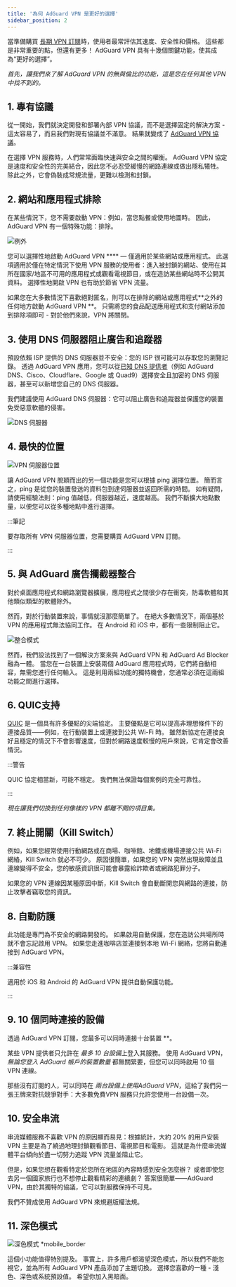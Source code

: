 ```yaml
---
title: '為何 AdGuard VPN 是更好的選擇'
sidebar_position: 2
---
```


當準備購買 [長期 VPN 訂閱](/general/subscription)時，使用者最常評估其速度、安全性和價格。 這些都是非常重要的點，但還有更多！ AdGuard VPN 具有十幾個關鍵功能，使其成為“更好的選擇”。

*首先，讓我們來了解 AdGuard VPN 的無與倫比的功能，這是您在任何其他 VPN 中找不到的。*

## 1. 專有協議

從一開始，我們就決定開發和部署內部 VPN 協議，而不是選擇固定的解決方案 - 這太容易了，而且我們對現有協議並不滿意。 結果就變成了 [AdGuard VPN 協議](/general/adguard-vpn-protocol)。

在選擇 VPN 服務時，人們常常面臨快速與安全之間的權衡。 AdGuard VPN 協定是速度和安全性的完美結合，因此您不必忍受緩慢的網路連線或做出隱私犧牲。 除此之外，它會偽裝成常規流量，更難以檢測和封鎖。

## 2. 網站和應用程式排除

在某些情況下，您不需要啟動 VPN：例如，當您點餐或使用地圖時。 因此，AdGuard VPN 有一個特殊功能：排除。

![例外](https://cdn.adguard.com/content/blog/articles/adguard-vpn/exclusions-en.png)

您可以選擇性地啟動 AdGuard VPN **** — 僅適用於某些網站或應用程式。 此選項適用於僅在特定情況下使用 VPN 服務的使用者：進入被封鎖的網站、使用在其所在國家/地區不可用的應用程式或觀看電視節目，或在造訪某些網站時不公開其資料。 選擇性地開啟 VPN 也有助於節省 VPN 流量。

如果您在大多數情況下喜歡絕對匿名，則可以在排除的網站或應用程式**之外的任何地方啟動 AdGuard VPN **。 只需將您的食品配送應用程式和支付網站添加到排除項即可 - 對於他們來說，VPN 將關閉。

## 3. 使用 DNS 伺服器阻止廣告和追蹤器

預設依賴 ISP 提供的 DNS 伺服器並不安全：您的 ISP 很可能可以存取您的瀏覽記錄。 透過 AdGuard VPN 應用，您可以從[已知 DNS 提供者](https://adguard-dns.io/kb/general/dns-providers/)（例如 AdGuard DNS、Cisco、Cloudflare、Google 或 Quad9）選擇安全且加密的 DNS 伺服器，甚至可以新增您自己的 DNS 伺服器。

我們建議使用 AdGuard DNS 伺服器：它可以阻止廣告和追蹤器並保護您的裝置免受惡意軟體的侵害。

![DNS 伺服器](https://cdn.adtidy.org/blog/new/lkarpag_dns_screen_en.png)

## 4. 最快的位置

![VPN 伺服器位置](https://cdn.adguard.com/content/blog/articles/adguard-vpn/locations-en.png)

讓 AdGuard VPN 脫穎而出的另一個功能是您可以根據 ping 選擇位置。 簡而言之，ping 是從您的裝置發送的資料包到達伺服器並返回所需的時間。 如有疑問，請使用經驗法則：ping 值越低，伺服器越近，速度越高。 我們不斷擴大地點數量，以便您可以從多種地點中進行選擇。

:::筆記

要存取所有 VPN 伺服器位置，您需要購買 AdGuard VPN 訂閱。

:::

## 5. 與 AdGuard 廣告攔截器整合

對於桌面應用程式和網路瀏覽器擴展，應用程式之間很少存在衝突，防毒軟體和其他類似類型的軟體除外。

然而，對於行動裝置來說，事情就沒那麼簡單了。 在絕大多數情況下，兩個基於 VPN 的應用程式無法協同工作。 在 Android 和 iOS 中，都有一些限制阻止它。

![整合模式](https://cdn.adguard.com/content/blog/articles/adguard-vpn/integration-en.png)

然而，我們設法找到了一個解決方案來與 AdGuard VPN 和 AdGuard Ad Blocker 融為一體。 當您在一台裝置上安裝兩個 AdGuard 應用程式時，它們將自動相容，無需您進行任何輸入。 這是利用兩組功能的獨特機會，您通常必須在這兩組功能之間進行選擇。

## 6. QUIC支持

[QUIC](https://adguard-dns.io/en/blog/dns-over-quic.html#whatisquic) 是一個具有許多優點的尖端協定。 主要優點是它可以提高非理想條件下的連接品質——例如，在行動裝置上或連接到公共 Wi-Fi 時。 雖然新協定在連接良好且穩定的情況下不會影響速度，但對於網路速度較慢的用戶來說，它肯定會改善情況。

:::警告

QUIC 協定相當新，可能不穩定。 我們無法保證每個案例的完全可靠性。

:::

*現在讓我們切換到任何像樣的 VPN 都離不開的項目集。*

## 7. 終止開關（Kill Switch）

例如，如果您經常使用行動網路或在商場、咖啡館、地鐵或機場連接公共 Wi-Fi 網絡，Kill Switch 就必不可少。 原因很簡單，如果您的 VPN 突然出現故障並且連線變得不安全，您的敏感資訊很可能會暴露給詐欺者或網路犯罪分子。

如果您的 VPN 連線因某種原因中斷，Kill Switch 會自動斷開您與網路的連接，防止攻擊者竊取您的資訊。

## 8. 自動防護

此功能是專門為不安全的網路開發的。 如果啟用自動保護，您在造訪公共場所時就不會忘記啟用 VPN。 如果您走進咖啡店並連接到本地 Wi-Fi 網絡，您將自動連接到 AdGuard VPN。

:::兼容性

適用於 iOS 和 Android 的 AdGuard VPN 提供自動保護功能。

:::

## 9. 10 個同時連接的設備

透過 AdGuard VPN 訂閱，您最多可以同時連接十台裝置 **。

某些 VPN 提供者只允許在 *最多 10 台設備*上登入其服務。 使用 AdGuard VPN， *無論您登入 AdGuard 帳戶的裝置數量* 都無關緊要，但您可以同時啟用 10 個 VPN 連線。

那些沒有訂閱的人，可以同時在 *兩台設備上使用AdGuard VPN*，這給了我們另一張王牌來對抗競爭對手：大多數免費VPN 服務只允許您使用一台設備一次。

## 10. 安全串流

串流媒體服務不喜歡 VPN 的原因顯而易見：根據統計，大約 20% 的用戶安裝 VPN 主要是為了繞過地理封鎖觀看節目、電視節目和電影。 這就是為什麼串流媒體平台傾向於盡一切努力追蹤 VPN 流量並阻止它。

但是，如果您想在觀看特定於您所在地區的內容時感到安全怎麼辦？ 或者即使您去另一個國家旅行也不想停止觀看精彩的連續劇？ 答案很簡單——AdGuard VPN，由於其獨特的協議，它可以對服務保持不可見。

我們不贊成使用 AdGuard VPN 來規避版權法規。

## 11. 深色模式

![深色模式 *mobile_border](https://cdn.adguardvpn.com/public/Adguard/Blog/vpn/main_en_black.png)

這個小功能值得特別提及。 事實上，許多用戶都渴望深色模式，所以我們不能忽視它，並為所有 AdGuard VPN 產品添加了主題切換。 選擇您喜歡的一種 - 淺色、深色或系統預設值。 希望你加入黑暗面。

